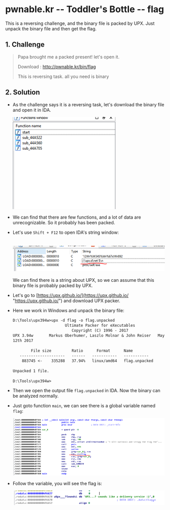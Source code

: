 # pwnable.kr -- Toddler's Bottle -- flag
This is a reversing challenge, and the binary file is packed by UPX. Just unpack the binary file and then get the flag.

## 1. Challenge
  > Papa brought me a packed present! let's open it.
  >   
  > Download : http://pwnable.kr/bin/flag  
  >   
  > This is reversing task. all you need is binary  

## 2. Solution
  * As the challenge says it is a reversing task, let's download the binary file and open it in IDA.  
  
    ![functions_before_unpark](./functions_before_unpark.png "Fuctions before unpacking")

  * We can find that there are few functions, and a lot of data are unrecognizable. So it probably has been packed.

  * Let's use `Shift + F12` to open IDA's string window:  
    
    ![string_window_in_ida](./string_window_in_ida.png "String window in IDA")  
    
  We can find there is a string about UPX, so we can assume that this binary file is probably packed by UPX.

  * Let's go to [https://upx.github.io/](https://upx.github.io/ "https://upx.github.io/") and download UPX packer.

  * Here we work in Windows and unpack the binary file:  
      ```
      D:\Tools\upx394w>upx -d flag -o flag.unpacked
                             Ultimate Packer for eXecutables
                                Copyright (C) 1996 - 2017
      UPX 3.94w       Markus Oberhumer, Laszlo Molnar & John Reiser   May 12th 2017

              File size         Ratio      Format      Name
         --------------------   ------   -----------   -----------
          883745 <-    335288   37.94%   linux/amd64   flag.unpacked

      Unpacked 1 file.

      D:\Tools\upx394w>
      ```

  * Then we open the output file `flag.unpacked` in IDA. Now the binary can be analyzed normally.  

  * Just goto function `main`, we can see there is a global variable named `flag`:  
  
    ![function_main](./function_main.png "Function 'main' in IDA")
  

  * Follow the variable, you will see the flag is:
  
    ![flag](./flag.png "Flag")
  
